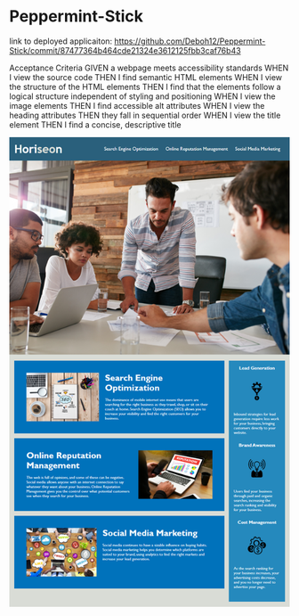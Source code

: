 # Peppermint-Stick
link to deployed applicaiton: https://github.com/Deboh12/Peppermint-Stick/commit/87477364b464cde21324e3612125fbb3caf76b43


Acceptance Criteria
GIVEN a webpage meets accessibility standards
WHEN I view the source code
THEN I find semantic HTML elements
WHEN I view the structure of the HTML elements
THEN I find that the elements follow a logical structure independent of styling and positioning
WHEN I view the image elements
THEN I find accessible alt attributes
WHEN I view the heading attributes
THEN they fall in sequential order
WHEN I view the title element
THEN I find a concise, descriptive title

![Alt text](image-1.png)


